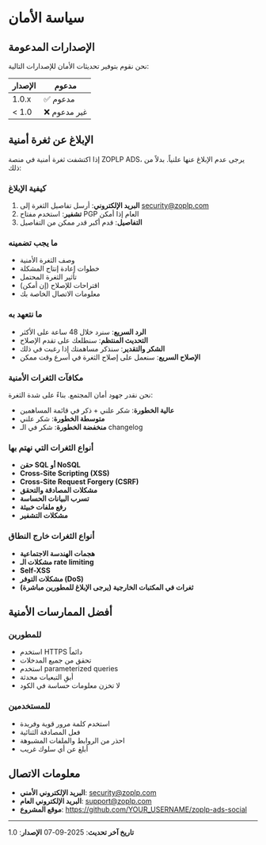 # سياسة الأمان

## الإصدارات المدعومة

نحن نقوم بتوفير تحديثات الأمان للإصدارات التالية:

| الإصدار | مدعوم          |
| ------- | -------------- |
| 1.0.x   | ✅ مدعوم      |
| < 1.0   | ❌ غير مدعوم   |

## الإبلاغ عن ثغرة أمنية

إذا اكتشفت ثغرة أمنية في منصة ZOPLP ADS، يرجى عدم الإبلاغ عنها علنياً. بدلاً من ذلك:

### كيفية الإبلاغ

1. **البريد الإلكتروني**: أرسل تفاصيل الثغرة إلى security@zoplp.com
2. **تشفير**: استخدم مفتاح PGP العام إذا أمكن
3. **التفاصيل**: قدم أكبر قدر ممكن من التفاصيل

### ما يجب تضمينه

- وصف الثغرة الأمنية
- خطوات إعادة إنتاج المشكلة
- تأثير الثغرة المحتمل
- اقتراحات للإصلاح (إن أمكن)
- معلومات الاتصال الخاصة بك

### ما نتعهد به

- **الرد السريع**: سنرد خلال 48 ساعة على الأكثر
- **التحديث المنتظم**: سنطلعك على تقدم الإصلاح
- **الشكر والتقدير**: سنذكر مساهمتك إذا رغبت في ذلك
- **الإصلاح السريع**: سنعمل على إصلاح الثغرة في أسرع وقت ممكن

### مكافآت الثغرات الأمنية

نحن نقدر جهود أمان المجتمع. بناءً على شدة الثغرة:

- **عالية الخطورة**: شكر علني + ذكر في قائمة المساهمين
- **متوسطة الخطورة**: شكر علني
- **منخفضة الخطورة**: شكر في الـ changelog

### أنواع الثغرات التي نهتم بها

- **حقن SQL أو NoSQL**
- **Cross-Site Scripting (XSS)**
- **Cross-Site Request Forgery (CSRF)**
- **مشكلات المصادقة والتحقق**
- **تسرب البيانات الحساسة**
- **رفع ملفات خبيثة**
- **مشكلات التشفير**

### أنواع الثغرات خارج النطاق

- **هجمات الهندسة الاجتماعية**
- **مشكلات الـ rate limiting**
- **Self-XSS**
- **مشكلات التوفر (DoS)**
- **ثغرات في المكتبات الخارجية (يرجى الإبلاغ للمطورين مباشرة)**

## أفضل الممارسات الأمنية

### للمطورين

- استخدم HTTPS دائماً
- تحقق من جميع المدخلات
- استخدم parameterized queries
- أبقِ التبعيات محدثة
- لا تخزن معلومات حساسة في الكود

### للمستخدمين

- استخدم كلمة مرور قوية وفريدة
- فعل المصادقة الثنائية
- احذر من الروابط والملفات المشبوهة
- أبلغ عن أي سلوك غريب

## معلومات الاتصال

- **البريد الإلكتروني الأمني**: security@zoplp.com
- **البريد الإلكتروني العام**: support@zoplp.com
- **موقع المشروع**: https://github.com/YOUR_USERNAME/zoplp-ads-social

---

**تاريخ آخر تحديث**: 2025-09-07
**الإصدار**: 1.0
